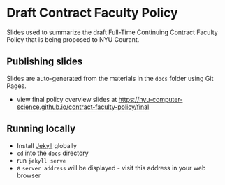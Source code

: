 # Draft Contract Faculty Policy

Slides used to summarize the draft Full-Time Continuing Contract Faculty Policy that is being proposed to NYU Courant.

## Publishing slides

Slides are auto-generated from the materials in the `docs` folder using Git Pages.

- view final policy overview slides at https://nyu-computer-science.github.io/contract-faculty-policy/final

## Running locally

- Install [Jekyll](https://jekyllrb.com/) globally
- `cd` into the `docs` directory
- run `jekyll serve`
- a `server address` will be displayed - visit this address in your web browser
